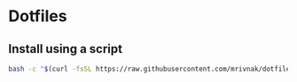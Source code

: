 # Dotfiles

## Install using a script

```bash
bash -c "$(curl -fsSL https://raw.githubusercontent.com/mrivnak/dotfiles/master/install.sh)"
```
